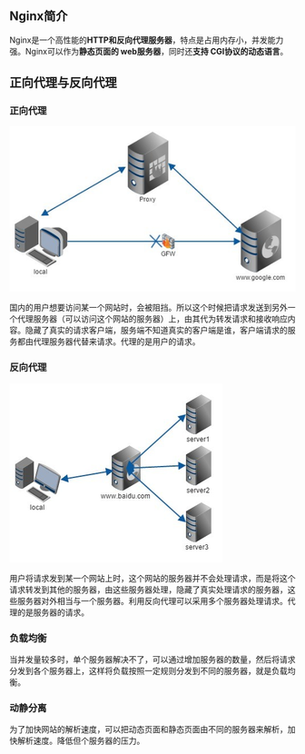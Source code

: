 ## Nginx简介

​		Nginx是一个高性能的**HTTP和反向代理服务器**，特点是占用内存小，并发能力强。Nginx可以作为**静态页面的 web服务器**，同时还**支持 CGI协议的动态语言**。



## 正向代理与反向代理

### 正向代理



![1](Nginx基本概念/1.jpg)

​		国内的用户想要访问某一个网站时，会被阻挡。所以这个时候把请求发送到另外一个代理服务器（可以访问这个网站的服务器）上，由其代为转发请求和接收响应内容。隐藏了真实的请求客户端，服务端不知道真实的客户端是谁，客户端请求的服务都由代理服务器代替来请求。代理的是用户的请求。



### 反向代理

![2](Nginx基本概念/2.jpg)

​		用户将请求发到某一个网站上时，这个网站的服务器并不会处理请求，而是将这个请求转发到其他的服务器，由这些服务器处理，隐藏了真实处理请求的服务器，这些服务器对外相当与一个服务器。利用反向代理可以采用多个服务器处理请求。代理的是服务器的请求。



### 负载均衡

​		当并发量较多时，单个服务器解决不了，可以通过增加服务器的数量，然后将请求分发到各个服务器上，这样将负载按照一定规则分发到不同的服务器，就是负载均衡。



### 动静分离

​		为了加快网站的解析速度，可以把动态页面和静态页面由不同的服务器来解析，加快解析速度。降低但个服务器的压力。

























